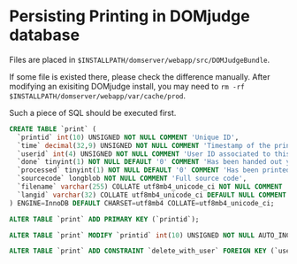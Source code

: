 # Persisting Printing in DOMjudge database

Files are placed in `$INSTALLPATH/domserver/webapp/src/DOMJudgeBundle`.

If some file is existed there, please check the difference manually. After modifying an exisiting DOMjudge install, you may need to `rm -rf $INSTALLPATH/domserver/webapp/var/cache/prod`.

Such a piece of SQL should be executed first.

```sql
CREATE TABLE `print` (
  `printid` int(10) UNSIGNED NOT NULL COMMENT 'Unique ID',
  `time` decimal(32,9) UNSIGNED NOT NULL COMMENT 'Timestamp of the print request',
  `userid` int(4) UNSIGNED NOT NULL COMMENT 'User ID associated to this entry',
  `done` tinyint(1) NOT NULL DEFAULT '0' COMMENT 'Has been handed out yet?',
  `processed` tinyint(1) NOT NULL DEFAULT '0' COMMENT 'Has been printed?',
  `sourcecode` longblob NOT NULL COMMENT 'Full source code',
  `filename` varchar(255) COLLATE utf8mb4_unicode_ci NOT NULL COMMENT 'Filename as submitted',
  `langid` varchar(32) COLLATE utf8mb4_unicode_ci DEFAULT NULL COMMENT 'Language definition'
) ENGINE=InnoDB DEFAULT CHARSET=utf8mb4 COLLATE=utf8mb4_unicode_ci;

ALTER TABLE `print` ADD PRIMARY KEY (`printid`);

ALTER TABLE `print` MODIFY `printid` int(10) UNSIGNED NOT NULL AUTO_INCREMENT COMMENT 'Unique ID', AUTO_INCREMENT=1;

ALTER TABLE `print` ADD CONSTRAINT `delete_with_user` FOREIGN KEY (`userid`) REFERENCES `user`(`userid`) ON DELETE CASCADE ON UPDATE NO ACTION;
```
